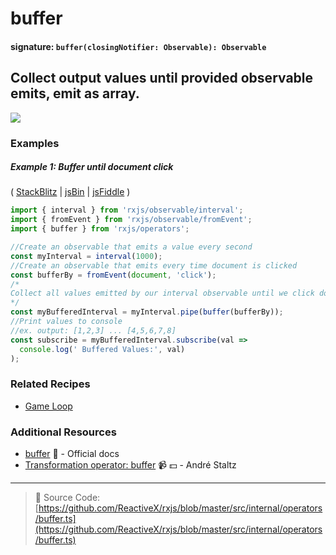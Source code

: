 # buffer

#### signature: `buffer(closingNotifier: Observable): Observable`

## Collect output values until provided observable emits, emit as array.

<div class="ua-ad"><a href="https://ultimateangular.com/?ref=76683_kee7y7vk"><img src="https://ultimateangular.com/assets/img/banners/ua-leader.svg"></a></div>

### Examples

##### Example 1: Buffer until document click

( [StackBlitz](https://stackblitz.com/edit/typescript-p1fckr?file=index.ts&devtoolsheight=50) |
[jsBin](http://jsbin.com/fazimarajo/edit?js,console,output) |
[jsFiddle](https://jsfiddle.net/btroncone/7451s67k/) )

```js
import { interval } from 'rxjs/observable/interval';
import { fromEvent } from 'rxjs/observable/fromEvent';
import { buffer } from 'rxjs/operators';

//Create an observable that emits a value every second
const myInterval = interval(1000);
//Create an observable that emits every time document is clicked
const bufferBy = fromEvent(document, 'click');
/*
Collect all values emitted by our interval observable until we click document. This will cause the bufferBy Observable to emit a value, satisfying the buffer. Pass us all collected values since last buffer as an array.
*/
const myBufferedInterval = myInterval.pipe(buffer(bufferBy));
//Print values to console
//ex. output: [1,2,3] ... [4,5,6,7,8]
const subscribe = myBufferedInterval.subscribe(val =>
  console.log(' Buffered Values:', val)
);
```

### Related Recipes

* [Game Loop](../../recipes/gameloop.md)

### Additional Resources

* [buffer](http://reactivex.io/rxjs/class/es6/Observable.js~Observable.html#instance-method-buffer)
  :newspaper: - Official docs
* [Transformation operator: buffer](https://egghead.io/lessons/rxjs-transformation-operator-buffer?course=rxjs-beyond-the-basics-operators-in-depth)
  :video_camera: :dollar: - André Staltz

---

> :file_folder: Source Code:
> [https://github.com/ReactiveX/rxjs/blob/master/src/internal/operators/buffer.ts](https://github.com/ReactiveX/rxjs/blob/master/src/internal/operators/buffer.ts)
